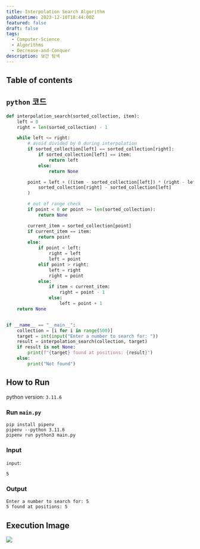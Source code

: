 ```yaml
---
title: Interpolation Search Algorithm
pubDatetime: 2023-12-10T18:44:00Z
featured: false
draft: false
tags:
  - Computer-Science
  - Algorithms
  - Decrease-and-Conquer
description: 보간 탐색
---
```


## Table of contents

## `python` 코드

```python
def interpolation_search(sorted_collection, item):
    left = 0
    right = len(sorted_collection) - 1

    while left <= right:
        # avoid divided by 0 during interpolation
        if sorted_collection[left] == sorted_collection[right]:
            if sorted_collection[left] == item:
                return left
            else:
                return None

        point = left + ((item - sorted_collection[left]) * (right - left)) // (
            sorted_collection[right] - sorted_collection[left]
        )

        # out of range check
        if point < 0 or point >= len(sorted_collection):
            return None

        current_item = sorted_collection[point]
        if current_item == item:
            return point
        else:
            if point < left:
                right = left
                left = point
            elif point > right:
                left = right
                right = point
            else:
                if item < current_item:
                    right = point - 1
                else:
                    left = point + 1
    return None


if __name__ == "__main__":
    collection = [i for i in range(500)]
    target = int(input("Enter a number to search for: "))
    result = interpolation_search(collection, target)
    if result is not None:
        print(f"{target} found at positions: {result}")
    else:
        print("Not found")
```

## How to Run

python version: `3.11.6`

### Run `main.py`

```
pip install pipenv
pipenv --python 3.11.6
pipenv run python3 main.py
```

### Input

`input`:

```
5
```

### Output

```zsh
Enter a number to search for: 5
5 found at positions: 5
```

## Execution Image

![](https://res.cloudinary.com/gyunseo-blog/image/upload/f_auto/v1702201517/image_tbyxtl.png)
